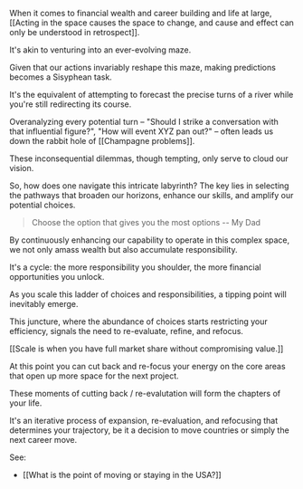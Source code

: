 When it comes to financial wealth and career building and life at large, [[Acting in the space causes the space to change, and cause and effect can only be understood in retrospect]].

It's akin to venturing into an ever-evolving maze.

Given that our actions invariably reshape this maze, making predictions becomes a Sisyphean task. 

It's the equivalent of attempting to forecast the precise turns of a river while you're still redirecting its course. 

Overanalyzing every potential turn – "Should I strike a conversation with that influential figure?", "How will event XYZ pan out?" – often leads us down the rabbit hole of [[Champagne problems]]. 

These inconsequential dilemmas, though tempting, only serve to cloud our vision.

So, how does one navigate this intricate labyrinth? The key lies in selecting the pathways that broaden our horizons, enhance our skills, and amplify our potential choices. 

> Choose the option that gives you the most options -- My Dad

By continuously enhancing our capability to operate in this complex space, we not only amass wealth but also accumulate responsibility. 

It's a cycle: the more responsibility you shoulder, the more financial opportunities you unlock.

As you scale this ladder of choices and responsibilities, a tipping point will inevitably emerge. 

This juncture, where the abundance of choices starts restricting your efficiency, signals the need to re-evaluate, refine, and refocus. 

[[Scale is when you have full market share without compromising value.]]

At this point you can cut back and re-focus your energy on the core areas that open up more space for the next project.

These moments of cutting back / re-evalutation will form the chapters of your life. 

It's an iterative process of expansion, re-evaluation, and refocusing that determines your trajectory, be it a decision to move countries or simply the next career move.

See:

- [[What is the point of moving or staying in the USA?]]